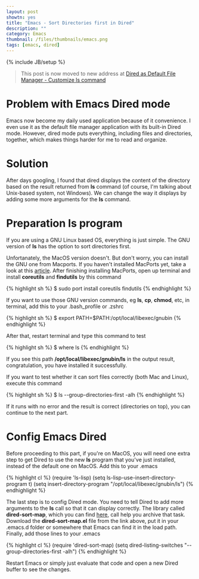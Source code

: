 ```yaml
---
layout: post
showtn: yes
title: "Emacs - Sort Directories first in Dired"
description: ""
category: Emacs
thumbnail: /files/thumbnails/emacs.png
tags: [emacs, dired]
---
```

{% include JB/setup %}

> This post is now moved to new address at [Dired as Default File Manager - Customize ls command](/2013/04/25/dired-as-default-file-manager-5-customize-ls-command/)

<!-- more -->

# Problem with Emacs Dired mode

Emacs now become my daily used application because of it convenience. I even use
it as the default file manager application with its built-in Dired mode.
However, dired mode puts everything, including files and directories, together,
which makes things harder for me to read and organize.

# Solution

After days googling, I found that dired displays the content of the directory
based on the result returned from **ls** command (of course, I'm talking about
Unix-based system, not Windows). We can change the way it displays by adding
some more arguments for the **ls** command.

# Preparation ls program

If you are using a GNU Linux based OS, everything is just simple. The GNU
version of **ls** has the option to sort directories first.

Unfortanately, the MacOS version doesn't. But don't worry, you can install the
GNU one from Macports. If you haven't installed MacPorts yet, take a look at this
[article](/2013/01/01/macports-the-macos-package-manager/). After finishing
installing MacPorts, open up terminal and install **coreutils** and
**findutils** by this command

{% highlight sh %}
$ sudo port install coreutils findutils
{% endhighlight %}

If you want to use those GNU version commands, eg **ls**, **cp**, **chmod**,
etc, in terminal, add this to your .bash_profile or .zshrc

{% highlight sh %}
$ export PATH=$PATH:/opt/local/libexec/gnubin
{% endhighlight %}

After that, restart terminal and type this command to test

{% highlight sh %}
$ where ls
{% endhighlight %}

If you see this path **/opt/local/libexec/gnubin/ls** in the output result,
congratulation, you have installed it successfully.

If you want to test whether it can sort files correctly (both Mac and Linux),
execute this command

{% highlight sh %}
$ ls --group-directories-first -alh
{% endhighlight %}

If it runs with no error and the result is correct (directories on top), you can
continue to the next part.

# Config Emacs Dired

Before proceeding to this part, if you're on MacOS, you will need one extra step
to get Dired to use the new **ls** program that you've just installed,
instead of the default one on MacOS. Add this to your .emacs

{% highlight cl %}
(require 'ls-lisp)
(setq ls-lisp-use-insert-directory-program t)
(setq insert-directory-program "/opt/local/libexec/gnubin/ls")
{% endhighlight %}

The last step is to config Dired mode. You need to tell Dired to add more
arguments to the **ls** call so that it can display correctly. The library
called **dired-sort-map**, which you can find
[here](http://emacswiki.org/emacs/dired-sort-map.el), call help you archive that
task. Download the **dired-sort-map.el** file from the link above, put it in
your .emacs.d folder or somewhere that Emacs can find it in the load path.
Finally, add those lines to your .emacs

{% highlight cl %}
(require 'dired-sort-map)
(setq dired-listing-switches "--group-directories-first -alh")
{% endhighlight %}

Restart Emacs or simply just evaluate that code and open a new Dired buffer to
see the changes.
